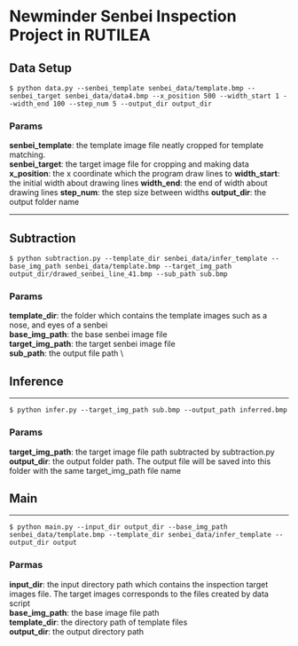# Newminder Senbei Inspection Project in RUTILEA


## Data Setup

```shell
$ python data.py --senbei_template senbei_data/template.bmp --senbei_target senbei_data/data4.bmp --x_position 500 --width_start 1 --width_end 100 --step_num 5 --output_dir output_dir
```

### Params
**senbei_template**: the template image file neatly cropped for template matching. \
**senbei_target**: the target image file for cropping and making data \
**x_position**: the x coordinate which the program draw lines to
**width_start**: the initial width about drawing lines
**width_end**: the end of width about drawing lines
**step_num**: the step size between widths
**output_dir**: the output folder name

<hr>

## Subtraction
```shell
$ python subtraction.py --template_dir senbei_data/infer_template --base_img_path senbei_data/template.bmp --target_img_path output_dir/drawed_senbei_line_41.bmp --sub_path sub.bmp
```

### Params
**template_dir**: the folder which contains the template images such as a nose, and eyes of a senbei \
**base_img_path**: the base senbei image file \
**target_img_path**: the target senbei image file \
**sub_path**: the output file path \

## Inference

<hr>

```shell
$ python infer.py --target_img_path sub.bmp --output_path inferred.bmp
```

### Params
**target_img_path**: the target image file path subtracted by subtraction.py \
**output_dir**: the output folder path. The output file will be saved into this folder with the same target_img_path file name

## Main

<hr>

```shell
$ python main.py --input_dir output_dir --base_img_path senbei_data/template.bmp --template_dir senbei_data/infer_template --output_dir output
```

### Parmas

**input_dir**: the input directory path which contains the inspection target images file. 
The target images corresponds to the files created by data script \
**base_img_path**: the base image file path \
**template_dir**: the directory path of template files \
**output_dir**: the output directory path
